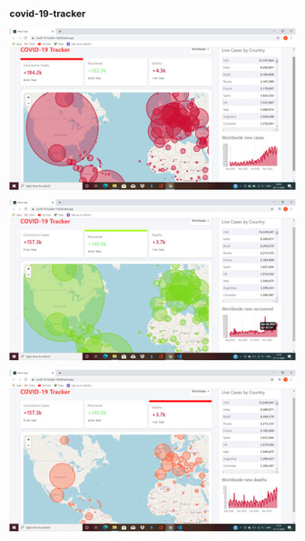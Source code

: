### covid-19-tracker

![Stats_totalcases](imgs/pic1.png?raw=true "Title")

![Stats_recovered](imgs/pic2.png?raw=true "Title")

![Stats_death_cases](imgs/pic3.png?raw=true "Title")
